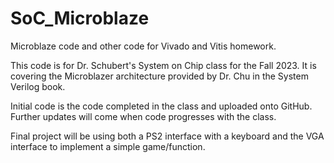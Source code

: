 # SoC_Microblaze
Microblaze code and other code for Vivado and Vitis homework.

This code is for Dr. Schubert's System on Chip class for the Fall 2023.
It is covering the Microblazer architecture provided by Dr. Chu in the System Verilog book.

Initial code is the code completed in the class and uploaded onto GitHub.
Further updates will come when code progresses with the class.

Final project will be using both a PS2 interface with a keyboard and the VGA interface to implement
a simple game/function.
